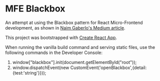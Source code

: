 # MFE Blackbox

An attempt at using the Blackbox pattern for React Micro-Frontend development, as shown in [Naim Gaberlo's Medium article](https://medium.com/@naimgaberlo/creating-an-mfe-blackbox-with-react-f82fd4dcc509).

This project was bootstrapped with [Create React App](https://github.com/facebook/create-react-app).

When running the vanilla build command and serving static files, use the following commands in the Developer Console:

1) window["blackbox"].init(document.getElementById("root"));
2) window.dispatchEvent(new CustomEvent('openBlackbox',{detail:{test:'string'}}));
